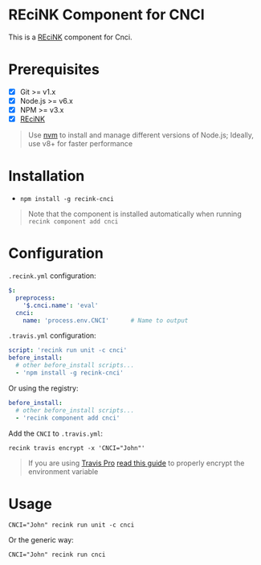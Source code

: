 REciNK Component for CNCI
====================================

This is a [REciNK](https://github.com/MitocGroup/recink) component for Cnci.

# Prerequisites

- [x] Git >= v1.x
- [x] Node.js >= v6.x
- [x] NPM >= v3.x
- [x] [REciNK](https://github.com/MitocGroup/recink#installation)

> Use [nvm](https://github.com/creationix/nvm#installation) to install and
manage different versions of Node.js; Ideally, use v8+ for faster performance


# Installation

- `npm install -g recink-cnci`

> Note that the component is installed automatically when running `recink component add cnci`


# Configuration

`.recink.yml` configuration:

```yaml
$:
  preprocess:
    '$.cnci.name': 'eval'
  cnci:
    name: 'process.env.CNCI'      # Name to output
```

`.travis.yml` configuration:

```yaml
script: 'recink run unit -c cnci'  
before_install:
  # other before_install scripts...
  - 'npm install -g recink-cnci'
```

Or using the registry: 

```yaml
before_install:
  # other before_install scripts...
  - 'recink component add cnci'
```

Add the `CNCI` to `.travis.yml`:

```
recink travis encrypt -x 'CNCI="John"'
```

> If you are using [Travis Pro](https://travis-ci.com/) [read this guide](https://github.com/MitocGroup/recink/blob/master/docs/guide.md#configuring-github-project) to properly encrypt the environment variable


# Usage

```
CNCI="John" recink run unit -c cnci
```

Or the generic way:

```
CNCI="John" recink run cnci
```
